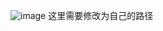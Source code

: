 ![image](https://github.com/kennykaisaw/DBMS1/assets/140036537/217d9956-bc18-40d4-a949-ea8512093f82)
这里需要修改为自己的路径
